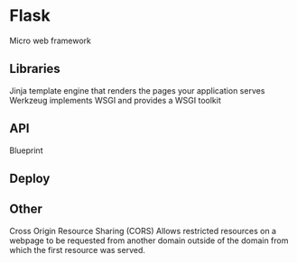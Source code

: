 Flask
=====
Micro web framework

Libraries
---------
Jinja template engine that renders the pages your application serves
Werkzeug implements WSGI and provides a WSGI toolkit


API
---
Blueprint


Deploy
------


Other
-----
Cross Origin Resource Sharing (CORS)
  Allows restricted resources on a webpage to be requested from another domain outside of the domain from which the first resource was served.

